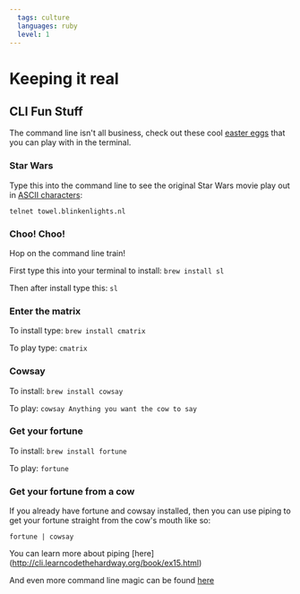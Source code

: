 ```yaml
---
  tags: culture
  languages: ruby
  level: 1
---
```


# Keeping it real

## CLI Fun Stuff

The command line isn't all business, check out these cool [easter eggs](http://gizmodo.com/a-brief-history-of-easter-eggs-in-tech-5900026) that you can play with in the terminal.

### Star Wars
Type this into the command line to see the original Star Wars movie play out in [ASCII characters](http://www.asciitable.com/): 

`telnet towel.blinkenlights.nl`

### Choo! Choo!

Hop on the command line train! 

First type this into your terminal to install: `brew install sl`

Then after install type this: `sl`

### Enter the matrix

To install type: `brew install cmatrix`

To play type: `cmatrix`

### Cowsay

To install: `brew install cowsay`

To play: `cowsay Anything you want the cow to say`


### Get your fortune

To install: `brew install fortune`

To play: `fortune`


### Get your fortune from a cow

If you already have fortune and cowsay installed, then you can use piping to get your fortune straight from the cow's mouth like so:

`fortune | cowsay`

You can learn more about piping [here] (http://cli.learncodethehardway.org/book/ex15.html)

And even more command line magic can be found [here](http://www.tecmint.com/20-funny-commands-of-linux-or-linux-is-fun-in-terminal/)


